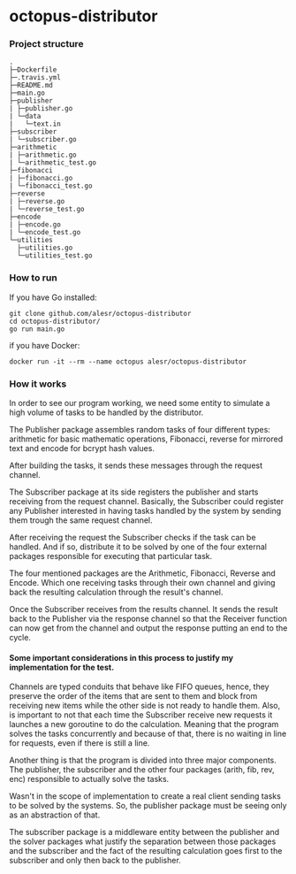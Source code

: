# octopus-distributor

### Project structure
```
.
├─Dockerfile
├─.travis.yml
├─README.md
├─main.go
├─publisher
| ├─publisher.go
| └─data
|   └─text.in
├─subscriber
| └─subscriber.go
├─arithmetic
| ├─arithmetic.go
| └─arithmetic_test.go
├─fibonacci
| ├─fibonacci.go
| └─fibonacci_test.go
├─reverse
| ├─reverse.go
| └─reverse_test.go
├─encode
| ├─encode.go
| └─encode_test.go
└─utilities
  ├─utilities.go
  └─utilities_test.go
```

### How to run

If you have Go installed:
```
git clone github.com/alesr/octopus-distributor
cd octopus-distributor/
go run main.go
```
if you have Docker:
```
docker run -it --rm --name octopus alesr/octopus-distributor
```

### How it works

In order to see our program working, we need some entity to simulate a high volume of tasks to be handled by the distributor.

The Publisher package assembles random tasks of four different types: arithmetic for basic mathematic operations, Fibonacci, reverse for mirrored text and encode for bcrypt hash values.

After building the tasks, it sends these messages through the request channel.

The Subscriber package at its side registers the publisher and starts receiving from the request channel. Basically, the Subscriber could register any Publisher interested in having tasks handled by the system by sending them trough the same request channel.

After receiving the request the Subscriber checks if the task can be handled. And if so, distribute it to be solved by one of the four external packages responsible for executing that particular task.

The four mentioned packages are the Arithmetic, Fibonacci, Reverse and Encode. Which one receiving tasks through their own channel and giving back the resulting calculation through the result's channel.

Once the Subscriber receives from the results channel. It sends the result back to the Publisher via the response channel so that the Receiver function can now get from the channel and output the response putting an end to the cycle.

#### Some important considerations in this process to justify my implementation for the test.

Channels are typed conduits that behave like FIFO queues, hence, they preserve the order of the items that are sent to them and block from receiving new items while the other side is not ready to handle them. Also, is important to not that each time the Subscriber receive new requests it launches a new goroutine to do the calculation. Meaning that the program solves the tasks concurrently and because of that, there is no waiting in line for requests, even if there is still a line.

Another thing is that the program is divided into three major components. The publisher, the subscriber and the other four packages (arith, fib, rev, enc) responsible to actually solve the tasks.

Wasn't in the scope of implementation to create a real client sending tasks to be solved by the systems. So, the publisher package must be seeing only as an abstraction of that.

The subscriber package is a middleware entity between the publisher and the solver packages what justify the separation between those packages and the subscriber and the fact of the resulting calculation goes first to the subscriber and only then back to the publisher.
